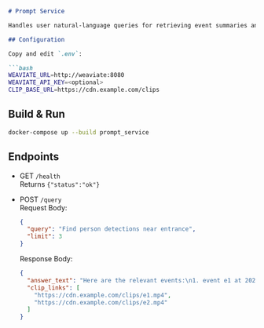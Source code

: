 ```markdown
# Prompt Service

Handles user natural-language queries for retrieving event summaries and video clip URLs.

## Configuration

Copy and edit `.env`:

```bash
WEAVIATE_URL=http://weaviate:8080
WEAVIATE_API_KEY=<optional>
CLIP_BASE_URL=https://cdn.example.com/clips
```

## Build & Run

```bash
docker-compose up --build prompt_service
```

## Endpoints

- GET `/health`  
  Returns `{"status":"ok"}`

- POST `/query`  
  Request Body:
  ```json
  {
    "query": "Find person detections near entrance",
    "limit": 3
  }
  ```
  Response Body:
  ```json
  {
    "answer_text": "Here are the relevant events:\n1. event e1 at 2025-05-29T10:00:00Z on camera cam1\n2. event e2 at 2025-05-29T10:05:00Z on camera cam2",
    "clip_links": [
      "https://cdn.example.com/clips/e1.mp4",
      "https://cdn.example.com/clips/e2.mp4"
    ]
  }
  ```
```